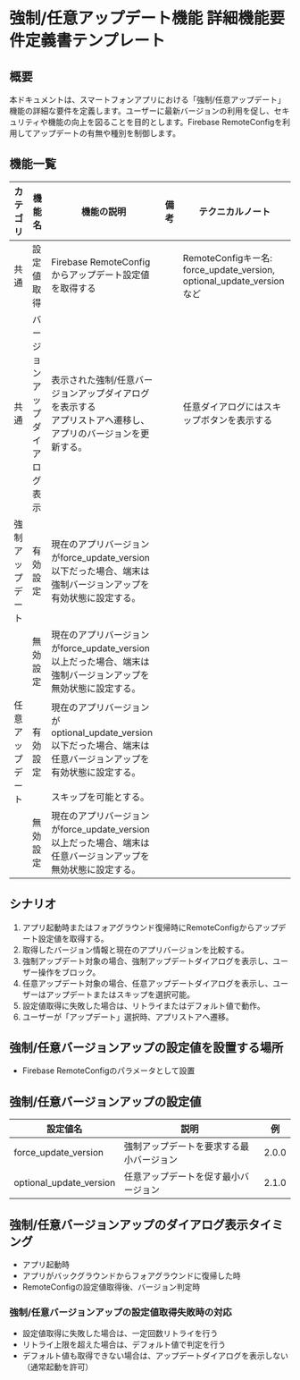 <!--
このドキュメントは「強制/任意アップデート」機能の詳細機能要件定義書のテンプレートです。

【使い方】
- 本テンプレートはアプリの強制/任意アップデート機能の詳細な要件を整理・共有するためのものです。
- 必要に応じて要件を追加・修正してください。
- 用語や表現の統一、重複の回避に注意してください。
- 本テンプレートではFirebase RemoteConfigをサンプルとして使用しています。サーバーAPI経由など他の手段を用いる場合は、適宜内容を書き換えてください。

【カラム説明】
| カテゴリ | 機能名 | 機能の説明 | 備考 | テクニカルノート |
|-|-|-|-|-|
| カテゴリ | 機能の名称 | 機能説明 | 補足事項や関連情報 | バリデーションやRemoteConfigキー名など技術情報 |
-->

# 強制/任意アップデート機能 詳細機能要件定義書テンプレート

## 概要

<!--
このセクションには、強制/任意アップデート機能の目的や背景、利用シーンなどを記載してください。
-->

本ドキュメントは、スマートフォンアプリにおける「強制/任意アップデート」機能の詳細な要件を定義します。ユーザーに最新バージョンの利用を促し、セキュリティや機能の向上を図ることを目的とします。Firebase RemoteConfigを利用してアップデートの有無や種別を制御します。

## 機能一覧

<!--
このセクションには、強制/任意アップデート機能に含まれる主な機能を一覧で記載してください。
- 例としてよくある業務要件を記載しています。不要なものは削除し、必要に応じて追加・修正してください。
-->

<!-- markdownlint-disable MD033 -->

| カテゴリ | 機能名 | 機能の説明 | 備考 | テクニカルノート |
|-|-|-|-|-|
| 共通 | 設定値取得 | Firebase RemoteConfigからアップデート設定値を取得する | | RemoteConfigキー名: force_update_version, optional_update_version など |
| 共通 | バージョンアップダイアログ表示 | 表示された強制/任意バージョンアップダイアログを表示する<br>アプリストアへ遷移し、アプリのバージョンを更新する。 | | 任意ダイアログにはスキップボタンを表示する |
| 強制アップデート| 有効設定 | 現在のアプリバージョンがforce_update_version以下だった場合、端末は強制バージョンアップを有効状態に設定する。 | | |
| | 無効設定 | 現在のアプリバージョンがforce_update_version以上だった場合、端末は強制バージョンアップを無効状態に設定する。 | | |
| 任意アップデート| 有効設定 | 現在のアプリバージョンがoptional_update_version以下だった場合、端末は任意バージョンアップを有効状態に設定する。<br><br> スキップを可能とする。 | | |
| | 無効設定 | 現在のアプリバージョンがforce_update_version以上だった場合、端末は任意バージョンアップを無効状態に設定する。 | | |

<!-- markdownlint-enable MD033 -->

## シナリオ

<!--
このセクションには、強制/任意アップデート機能の主な利用シナリオやユーザーフローを記載してください。
- 例としてよくある業務要件を記載しています。不要なものは削除し、必要に応じて追加・修正してください。
- シナリオが簡単な場合は文章で、複雑な場合はフロー図（シーケンス図や状態遷移図など）で記載することも検討してください。
-->

1. アプリ起動時またはフォアグラウンド復帰時にRemoteConfigからアップデート設定値を取得する。
2. 取得したバージョン情報と現在のアプリバージョンを比較する。
3. 強制アップデート対象の場合、強制アップデートダイアログを表示し、ユーザー操作をブロック。
4. 任意アップデート対象の場合、任意アップデートダイアログを表示し、ユーザーはアップデートまたはスキップを選択可能。
5. 設定値取得に失敗した場合は、リトライまたはデフォルト値で動作。
6. ユーザーが「アップデート」選択時、アプリストアへ遷移。

## 強制/任意バージョンアップの設定値を設置する場所

<!--
このセクションには、強制/任意アップデートの設定値をどこに設置・管理するかを記載してください。
- 例としてよくある配置場所を記載しています。不要なものは削除し、必要に応じて追加・修正してください。
-->

- Firebase RemoteConfigのパラメータとして設置

## 強制/任意バージョンアップの設定値

<!--
このセクションには、RemoteConfigで管理する主な設定値とその説明を記載してください。
- 例としてよくある設定値を記載しています。不要なものは削除し、必要に応じて追加・修正してください。
-->

| 設定値名 | 説明 | 例 |
|-|-|-|
| force_update_version | 強制アップデートを要求する最小バージョン | 2.0.0 |
| optional_update_version | 任意アップデートを促す最小バージョン | 2.1.0 |

## 強制/任意バージョンアップのダイアログ表示タイミング

<!--
このセクションには、アップデートダイアログを表示するタイミングや条件を記載してください。
- 例としてよくある表示タイミングを記載しています。不要なものは削除し、必要に応じて追加・修正してください。
-->

- アプリ起動時
- アプリがバックグラウンドからフォアグラウンドに復帰した時
- RemoteConfigの設定値取得後、バージョン判定時

### 強制/任意バージョンアップの設定値取得失敗時の対応

<!--
このセクションには、RemoteConfigの設定値取得に失敗した場合の対応方針を記載してください。
- 例としてよくある失敗時の対応を記載しています。不要なものは削除し、必要に応じて追加・修正してください。
-->

- 設定値取得に失敗した場合は、一定回数リトライを行う
- リトライ上限を超えた場合は、デフォルト値で判定を行う
- デフォルト値も取得できない場合は、アップデートダイアログを表示しない（通常起動を許可）
